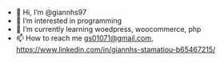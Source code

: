 - 👋 Hi, I’m @giannhs97
- 👀 I’m interested in programming
- 🌱 I’m currently learning woedpress, woocommerce, php
- 📫 How to reach me gs01071@gmail.com, 
                     https://www.linkedin.com/in/giannhs-stamatiou-b65467215/

<!---
giannhs97/giannhs97 is a ✨ special ✨ repository because its `README.md` (this file) appears on your GitHub profile.
You can click the Preview link to take a look at your changes.
--->
